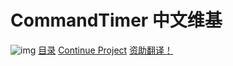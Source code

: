 # CommandTimer 中文维基
![img](https://badges.toozhao.com/badges/01HQZJ60RTR6B4SHM1CR96TZ3R/green.svg?i=1) [目录](https://snowcutieowo.github.io/CommandTimer/#!index.md) [Continue Project](https://github.com/SnowCutieOwO/Continue) [资助翻译！](https://afdian.net/@SnowCutieOwO)
